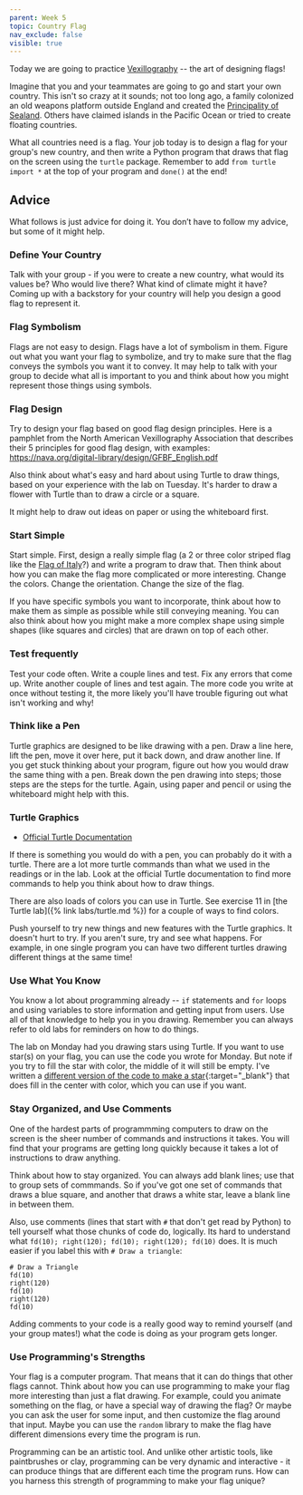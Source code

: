 ```yaml
---
parent: Week 5
topic: Country Flag
nav_exclude: false
visible: true
---
```


Today we are going to practice [Vexillography](https://en.wikipedia.org/wiki/Vexillography) -- the art of designing flags!

Imagine that you and your teammates are going to go and start your own country. This isn't so crazy at it sounds; not too long ago, a family colonized an old weapons platform outside England and created the [Principality of Sealand](https://en.wikipedia.org/wiki/Principality_of_Sealand). Others have claimed islands in the Pacific Ocean or tried to create floating countries.

What all countries need is a flag. Your job today is to design a flag for your group's new country, and then write a Python program that draws that flag on the screen using the `turtle` package. Remember to add `from turtle import *` at the top of your program and `done()` at the end! 

## Advice

What follows is just advice for doing it. You don’t have to follow my advice, but some of it might help.

### Define Your Country

Talk with your group - if you were to create a new country, what would its values be? Who would live there? What kind of climate might it have? Coming up with a backstory for your country will help you design a good flag to represent it.

### Flag Symbolism

Flags are not easy to design. Flags have a lot of symbolism in them.  Figure out what you want your flag to symbolize, and try to make sure that the flag conveys the symbols you want it to convey. It may help to talk with your group to decide what all is important to you and think about how you might represent those things using symbols.

### Flag Design

Try to design your flag based on good flag design principles. Here is a pamphlet from the North American Vexillography Association that describes their 5 principles for good flag design, with examples: <https://nava.org/digital-library/design/GFBF_English.pdf>

Also think about what's easy and hard about using Turtle to draw things, based on your experience with the lab on Tuesday. It's harder to draw a flower with Turtle than to draw a circle or a square. 

It might help to draw out ideas on paper or using the whiteboard first.

### Start Simple

Start simple.  First, design a really simple flag (a 2 or three color striped flag like the [Flag of Italy](https://en.wikipedia.org/wiki/Flag_of_Italy)?) and write a program to draw that. Then think about how you can make the flag more complicated or more interesting. Change the colors. Change the orientation. Change the size of the flag.

If you have specific symbols you want to incorporate, think about how to make them as simple as possible while still conveying meaning. You can also think about how you might make a more complex shape using simple shapes (like squares and circles) that are drawn on top of each other.

### Test frequently

Test your code often. Write a couple lines and test. Fix any errors that come up. Write another couple of lines and test again. The more code you write at once without testing it, the more likely you'll have trouble figuring out what isn't working and why! 

### Think like a Pen

Turtle graphics are designed to be like drawing with a pen.  Draw a line here, lift the pen, move it over here, put it back down, and draw another line. If you get stuck thinking about your program, figure out how you would draw the same thing with a pen. Break down the pen drawing into steps; those steps are the steps for the turtle. Again, using paper and pencil or using the whiteboard might help with this.

### Turtle Graphics

* [Official Turtle Documentation](https://docs.python.org/3/library/turtle.html)

If there is something you would do with a pen, you can probably do it with a turtle. There are a lot more turtle commands than what we used in the readings or in the lab. Look at the official Turtle documentation to find more commands to help you think about how to draw things.  

There are also loads of colors you can use in Turtle. See exercise 11 in [the Turtle lab]({% link labs/turtle.md %}) for a couple of ways to find colors.

Push yourself to try new things and new features with the Turtle graphics. It doesn't hurt to try. If you aren't sure, try and see what happens. For example, in one single program you can have two different turtles drawing different things at the same time!

### Use What You Know

You know a lot about programming already -- `if` statements and `for` loops and using variables to store information and getting input from users. Use all of that knowledge to help you in you drawing. Remember you can always refer to old labs for reminders on how to do things.

The lab on Monday had you drawing stars using Turtle. If you want to use star(s) on your flag, you can use the code you wrote for Monday. But note if you try to fill the star with color, the middle of it will still be empty. I've written a [different version of the code to make a star](https://gitlab.msu.edu/mi-250/turtles/-/blob/solutions/star_alt.py?ref_type=heads){:target="_blank"} that does fill in the center with color, which you can use if you want.

### Stay Organized, and Use Comments

One of the hardest parts of programmming computers to draw on the screen is the sheer number of commands and instructions it takes. You will find that your programs are getting long quickly because it takes a lot of instructions to draw anything.

Think about how to stay organized. You can always add blank lines; use that to group sets of commmands. So if you've got one set of commands that draws a blue square, and another that draws a white star, leave a blank line in between them.  

Also, use comments (lines that start with `#` that don't get read by Python) to tell yourself what those chunks of code do, logically. Its hard to understand what `fd(10); right(120); fd(10); right(120); fd(10)` does. It is much easier if you label this with `# Draw a triangle`:

```
# Draw a Triangle
fd(10)
right(120)
fd(10)
right(120)
fd(10)
```

Adding comments to your code is a really good way to remind yourself (and your group mates!) what the code is doing as your program gets longer.

### Use Programming's Strengths

Your flag is a computer program. That means that it can do things that other flags cannot. Think about how you can use programming to make your flag more interesting than just a flat drawing. For example, could you animate something on the flag, or have a special way of drawing the flag? Or maybe you can ask the user for some input, and then customize the flag around that input. Maybe you can use the `random` library to make the flag have different dimensions every time the program is run.

Programming can be an artistic tool. And unlike other artistic tools, like paintbrushes or clay, programming can be very dynamic and interactive - it can produce things that are different each time the program runs. How can you harness this strength of programming to make your flag unique?